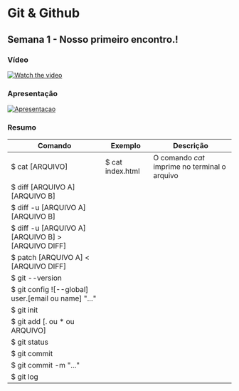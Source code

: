 # Git & Github

## Semana 1 - Nosso primeiro encontro.!

### Vídeo

[![Watch the video](https://i.ibb.co/xM5p8Mg/Git-Git-Hub-Semana1.png)](https://vimeo.com/640753215/ab7ec0e700)
  
### Apresentação

[![Apresentacao](https://i.ibb.co/r50kmmy/Git-e-Github-Semana-1.jpg)](https://docs.google.com/presentation/d/e/2PACX-1vSl7AJnV3thC_vg1HJzX0SRDgRClt9RBvqR_O9ta_CRgpekPRyjDYs8S64djHwobAvIV447jYtjI4fg/pub?start=false&loop=false&delayms=3000)
  
### Resumo
  
| Comando | Exemplo | Descrição |
|------|------|------|
| $ cat [ARQUIVO] | $ cat index.html | O comando _cat_ imprime no terminal o arquivo |
| $ diff [ARQUIVO A] [ARQUIVO B] |  |  |
| $ diff -u [ARQUIVO A] [ARQUIVO B] |  |  |
| $ diff -u [ARQUIVO A] [ARQUIVO B] > [ARQUIVO DIFF] |  |  |
| $ patch [ARQUIVO A] < [ARQUIVO DIFF] |  |  |
| $ git --version |  |  |
| $ git config ![--global] user.[email ou name] "..." |  |  |
| $ git init |  |  |
| $ git add [. ou * ou ARQUIVO] |  |  |
| $ git status |  |  |
| $ git commit |  |  |
| $ git commit -m "..." |  |  |
| $ git log |  |  |




